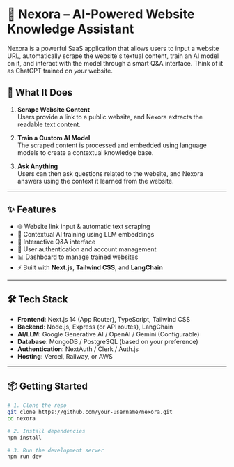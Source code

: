 # 🚀 Nexora – AI-Powered Website Knowledge Assistant

Nexora is a powerful SaaS application that allows users to input a website URL, automatically scrape the website's textual content, train an AI model on it, and interact with the model through a smart Q&A interface. Think of it as ChatGPT trained on *your* website.

## 🧠 What It Does

1. **Scrape Website Content**  
   Users provide a link to a public website, and Nexora extracts the readable text content.

2. **Train a Custom AI Model**  
   The scraped content is processed and embedded using language models to create a contextual knowledge base.

3. **Ask Anything**  
   Users can then ask questions related to the website, and Nexora answers using the context it learned from the website.

---

## ✨ Features

- 🌐 Website link input & automatic text scraping  
- 🧠 Contextual AI training using LLM embeddings  
- 💬 Interactive Q&A interface  
- 🔐 User authentication and account management  
- 📊 Dashboard to manage trained websites  
- ⚡ Built with **Next.js**, **Tailwind CSS**, and **LangChain**

---

## 🛠️ Tech Stack

- **Frontend**: Next.js 14 (App Router), TypeScript, Tailwind CSS
- **Backend**: Node.js, Express (or API routes), LangChain
- **AI/LLM**: Google Generative AI / OpenAI / Gemini (Configurable)
- **Database**: MongoDB / PostgreSQL (based on your preference)
- **Authentication**: NextAuth / Clerk / Auth.js
- **Hosting**: Vercel, Railway, or AWS

---

## 📦 Getting Started

```bash
# 1. Clone the repo
git clone https://github.com/your-username/nexora.git
cd nexora

# 2. Install dependencies
npm install

# 3. Run the development server
npm run dev
